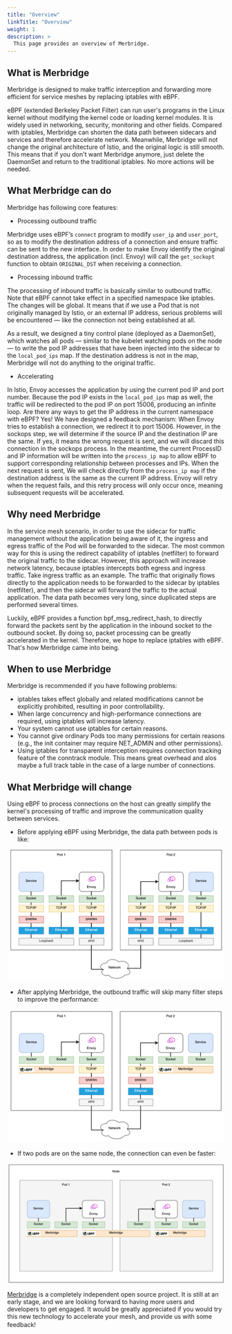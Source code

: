 ```yaml
---
title: "Overview"
linkTitle: "Overview"
weight: 1
description: >
  This page provides an overview of Merbridge.
---
```


## What is Merbridge

Merbridge is designed to make traffic interception and forwarding more efficient for service meshes by replacing iptables with eBPF.

eBPF (extended Berkeley Packet Filter) can run user's programs in the Linux kernel without modifying the kernel code or loading kernel modules. It is widely used in networking, security, monitoring and other fields. Compared with iptables, Merbridge can shorten the data path between sidecars and services and therefore accelerate network. Meanwhile, Merbridge will not change the original architecture of Istio, and the original logic is still smooth. This means that if you don't want Merbridge anymore, just delete the DaemonSet and return to the traditional iptables. No more actions will be needed.

## What Merbridge can do

Merbridge has following core features:

- Processing outbound traffic

Merbridge uses eBPF’s `connect` program to modify `user_ip` and `user_port`, so as to modify the destination address of a connection and ensure traffic can be sent to the new interface. In order to make Envoy identify the original destination address, the application (incl. Envoy) will call the `get_sockopt` function to obtain `ORIGINAL_DST` when receiving a connection.

- Processing inbound traffic

The processing of inbound traffic is basically similar to outbound traffic. Note that eBPF cannot take effect in a specified namespace like iptables. The changes will be global. It means that if we use a Pod that is not originally managed by Istio, or an external IP address, serious problems will be encountered — like the connection not being established at all.

As a result, we designed a tiny control plane (deployed as a DaemonSet), which watches all pods — similar to the kubelet watching pods on the node — to write the pod IP addresses that have been injected into the sidecar to the `local_pod_ips` map. If the destination address is not in the map, Merbridge will not do anything to the original traffic.

- Accelerating 

In Istio, Envoy accesses the application by using the current pod IP and port number. Because the pod IP exists in the `local_pod_ips` map as well, the traffic will be redirected to the pod IP on port 15006, producing an infinite loop. Are there any ways to get the IP address in the current namespace with eBPF? Yes! We have designed a feedback mechanism: When Envoy tries to establish a connection, we redirect it to port 15006. However, in the sockops step, we will determine if the source IP and the destination IP are the same. If yes, it means the wrong request is sent, and we will discard this connection in the sockops process. In the meantime, the current ProcessID and IP information will be written into the `process_ip map` to allow eBPF to support corresponding relationship between processes and IPs. When the next request is sent, We will check directly from the `process_ip map` if the destination address is the same as the current IP address. Envoy will retry when the request fails, and this retry process will only occur once, meaning subsequent requests will be accelerated.

## Why need Merbridge

In the service mesh scenario, in order to use the sidecar for traffic management without the application being aware of it, the ingress and egress traffic of the Pod will be forwarded to the sidecar. The most common way for this is using the redirect capability of iptables (netfilter) to forward the original traffic to the sidecar. However, this approach will increase network latency, because iptables intercepts both egress and ingress traffic. Take ingress traffic as an example. The traffic that originally flows directly to the application needs to be forwarded to the sidecar by iptables (netfilter), and then the sidecar will forward the traffic to the actual application. The data path becomes very long, since duplicated steps are performed several times.

Luckily, eBPF provides a function bpf_msg_redirect_hash, to directly forward the packets sent by the application in the inbound socket to the outbound socket. By doing so, packet processing can be greatly accelerated in the kernel. Therefore, we hope to replace iptables with eBPF. That's how Merbridge came into being.

## When to use Merbridge

Merbridge is recommended if you have following problems:

- iptables takes effect globally and related modifications cannot be explicitly prohibited, resulting in poor controllability.
- When large concurrency and high-performance connections are required, using iptables will increase latency.
- Your system cannot use iptables for certain reasons.
- You cannot give ordinary Pods too many permissions for certain reasons (e.g., the init container may require NET_ADMIN and other permissions).
- Using iptables for transparent interception requires connection tracking feature of the conntrack module. This means great overhead and alos maybe a full track table in the case of a large number of connections.

## What Merbridge will change

Using eBPF to process connections on the host can greatly simplify the kernel's processing of traffic and improve the communication quality between services.

- Before applying eBPF using Merbridge, the data path between pods is like:

![iptable path](./imgs/iptables_Path.png)

- After applying Merbridge, the outbound traffic will skip many filter steps to improve the performance:

![eBPF path](./imgs/eBPF_Path.png)

- If two pods are on the same node, the connection can even be faster:

![same-node eBPF path](./imgs/sameNode_eBPF_Path.png)

[Merbridge](https://github.com/merbridge/merbridge) is a completely independent open source project. It is still at an early stage, and we are looking forward to having more users and developers to get engaged. It would be greatly appreciated if you would try this new technology to accelerate your mesh, and provide us with some feedback!　